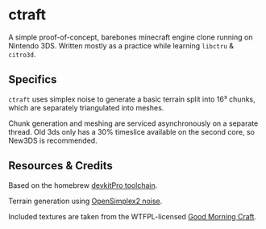 # ctraft 
A simple proof-of-concept, barebones minecraft engine clone running on Nintendo 3DS. Written mostly as a practice while learning `libctru` & `citro3d`. 

## Specifics
`ctraft` uses simplex noise to generate a basic terrain split into 16³ chunks, which are separately triangulated into meshes. 

Chunk generation and meshing are serviced asynchronously on a separate thread. Old 3ds only has a 30% timeslice available on the second core, so New3DS is recommended. 

## Resources & Credits
Based on the homebrew [devkitPro toolchain](https://devkitpro.org/).

Terrain generation using [OpenSimplex2 noise](https://github.com/Auburn/FastNoiseLite).

Included textures are taken from the WTFPL-licensed  [Good Morning Craft](https://www.curseforge.com/minecraft/texture-packs/good-morning-craft).
